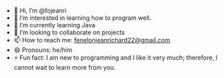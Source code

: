 - 👋 Hi, I’m @fojeanri
- 👀 I’m interested in learning how to program well.
- 🌱 I’m currently learning Java
- 💞️ I’m looking to collaborate on projects
- 📫 How to reach me: fenelonjeanrichard22@gmail.com
- 😄 Pronouns: he/him
- ⚡ Fun fact: I am new to programming and I like it very much; therefore, I cannot wait to learn more from you.

<!---
fojeanri/fojeanri is a ✨ special ✨ repository because its `README.md` (this file) appears on your GitHub profile.
You can click the Preview link to take a look at your changes.
--->
